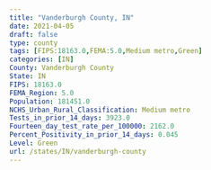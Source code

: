 ```yaml
---
title: "Vanderburgh County, IN"
date: 2021-04-05
draft: false
type: county
tags: [FIPS:18163.0,FEMA:5.0,Medium metro,Green]
categories: [IN]
County: Vanderburgh County
State: IN
FIPS: 18163.0
FEMA_Region: 5.0
Population: 181451.0
NCHS_Urban_Rural_Classification: Medium metro
Tests_in_prior_14_days: 3923.0
Fourteen_day_test_rate_per_100000: 2162.0
Percent_Positivity_in_prior_14_days: 0.045
Level: Green
url: /states/IN/vanderburgh-county
---
```



